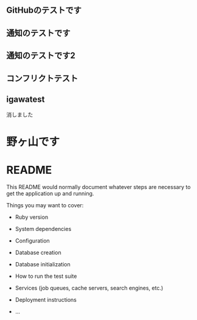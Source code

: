 ## GitHubのテストです
## 通知のテストです
## 通知のテストです2
## コンフリクトテスト
## igawatest

消しました
# 野ヶ山です

# README

This README would normally document whatever steps are necessary to get the
application up and running.

Things you may want to cover:

* Ruby version

* System dependencies

* Configuration

* Database creation

* Database initialization

* How to run the test suite

* Services (job queues, cache servers, search engines, etc.)

* Deployment instructions

* ...
